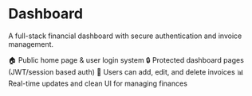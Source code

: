 # Dashboard
A full-stack financial dashboard with secure authentication and invoice management.

🏠 Public home page & user login system
🔒 Protected dashboard pages (JWT/session based auth)
💼 Users can add, edit, and delete invoices
📊 Real-time updates and clean UI for managing finances
